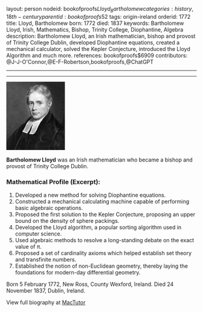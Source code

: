 layout: person
nodeid: bookofproofs$Lloyd_Bartholomew
categories: history,18th-century
parentid: bookofproofs$52
tags: origin-ireland
orderid: 1772
title: Lloyd, Bartholomew
born: 1772
died: 1837
keywords: Bartholomew Lloyd, Irish, Mathematics, Bishop, Trinity College, Diophantine, Algebra
description: Bartholomew Lloyd, an Irish mathematician, bishop and provost of Trinity College Dublin, developed Diophantine equations, created a mechanical calculator, solved the Kepler Conjecture, introduced the Lloyd Algorithm and much more.
references: bookofproofs$6909
contributors: @J-J-O'Connor,@E-F-Robertson,bookofproofs,@ChatGPT

---



---

![Lloyd_Bartholomew.jpg](https://github.com/bookofproofs/bookofproofs.github.io/blob/main/_sources/_assets/images/portraits/Lloyd_Bartholomew.jpg?raw=true)

**Bartholomew Lloyd** was an Irish mathematician who became a bishop and provost of Trinity College Dublin.

### Mathematical Profile (Excerpt):
1. Developed a new method for solving Diophantine equations.
2. Constructed a mechanical calculating machine capable of performing basic algebraic operations.
3. Proposed the first solution to the Kepler Conjecture, proposing an upper bound on the density of sphere packings.
4. Developed the Lloyd algorithm, a popular sorting algorithm used in computer science.
5. Used algebraic methods to resolve a long-standing debate on the exact value of π.
6. Proposed a set of cardinality axioms which helped establish set theory and transfinite numbers. 
7. Established the notion of non-Euclidean geometry, thereby laying the foundations for modern-day differential geometry.

Born 5 February 1772, New Ross, County Wexford, Ireland. Died 24 November 1837, Dublin, Ireland.

View full biography at [MacTutor](https://mathshistory.st-andrews.ac.uk/Biographies/Lloyd_Bartholomew/)
